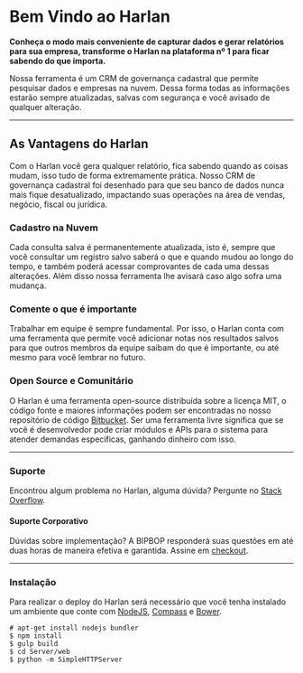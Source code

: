 Bem Vindo ao Harlan
======

**Conheça o modo mais conveniente de capturar dados e gerar relatórios para sua empresa, transforme o Harlan na plataforma nº 1 para ficar sabendo do que importa.**

Nossa ferramenta é um CRM de governança cadastral que permite pesquisar dados e empresas na nuvem. Dessa forma todas as informações estarão sempre atualizadas, salvas com segurança e você avisado de qualquer alteração.

----------

## As Vantagens do Harlan

Com o Harlan você gera qualquer relatório, fica sabendo quando as coisas mudam, isso tudo de forma extremamente prática. Nosso CRM de governança cadastral foi desenhado para que seu banco de dados nunca mais fique desatualizado, impactando suas operações na área de vendas, negócio, fiscal ou jurídica.

### Cadastro na Nuvem

Cada consulta salva é permanentemente atualizada, isto é, sempre que você consultar um registro salvo saberá o que e quando mudou ao longo do tempo, e também poderá acessar comprovantes de cada uma dessas alterações. Além disso nossa ferramenta lhe avisará caso algo sofra uma mudança.

### Comente o que é importante

Trabalhar em equipe é sempre fundamental. Por isso, o Harlan conta com uma ferramenta que permite você adicionar notas nos resultados salvos para que outros membros da equipe saibam do que é importante, ou até mesmo para você lembrar no futuro.

### Open Source e Comunitário

O Harlan é uma ferramenta open-source distribuída sobre a licença MIT, o código fonte e maiores informações podem ser encontradas no nosso repositório de código [Bitbucket](https://bitbucket.org/bipbop/harlan). Ser uma ferramenta livre significa que se você é desenvolvedor pode criar módulos e APIs para o sistema para atender demandas específicas, ganhando dinheiro com isso.

----------

### Suporte

Encontrou algum problema no Harlan, alguma dúvida? Pergunte no [Stack Overflow](http://pt.stackoverflow.com/). 

#### Suporte Corporativo

Dúvidas sobre implementação? A BIPBOP responderá suas questões em até duas horas de maneira efetiva e garantida. Assine em [checkout](https://irql.bipbop.com.br/api/checkout.html).

----------

### Instalação

Para realizar o deploy do Harlan será necessário que você tenha instalado um ambiente que conte com [NodeJS](https://github.com/joyent/node),  [Compass](https://github.com/Compass/compass) e [Bower](http://bower.io).

    # apt-get install nodejs bundler
    $ npm install
    $ gulp build
    $ cd Server/web
    $ python -m SimpleHTTPServer
